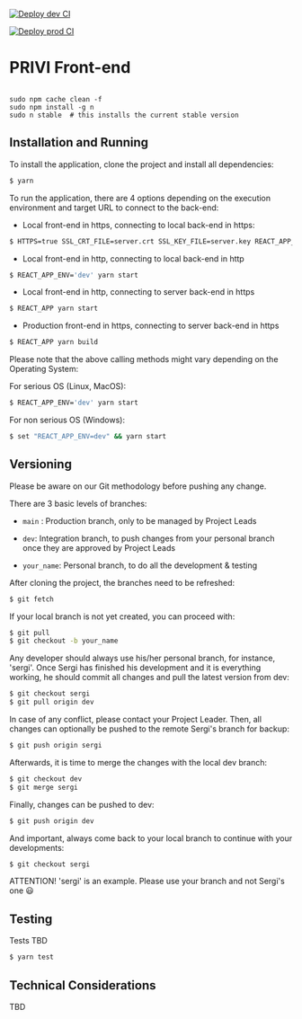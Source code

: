 [![Deploy dev CI](https://github.com/Cache2020/PRIVIweb/actions/workflows/deploy-dev.yml/badge.svg?branch=dev)](https://github.com/Cache2020/PRIVIweb/actions/workflows/deploy-dev.yml)

[![Deploy prod CI](https://github.com/Cache2020/PRIVIweb/actions/workflows/deploy-prod.yml/badge.svg?branch=prod)](https://github.com/Cache2020/PRIVIweb/actions/workflows/deploy-prod.yml)

# PRIVI Front-end
```

sudo npm cache clean -f
sudo npm install -g n
sudo n stable  # this installs the current stable version

```
## Installation and Running

To install the application, clone the project and install all dependencies:

```sh
$ yarn
```

To run the application, there are 4 options depending on the execution environment and target URL to connect to the back-end:

* Local front-end in https, connecting to local back-end in https:

```sh
$ HTTPS=true SSL_CRT_FILE=server.crt SSL_KEY_FILE=server.key REACT_APP_ENV='dev_ssl' npm start
```
* Local front-end in http, connecting to local back-end in http

```sh
$ REACT_APP_ENV='dev' yarn start
```

* Local front-end in http, connecting to server back-end in https

```sh
$ REACT_APP yarn start
```

* Production front-end in https, connecting to server back-end in https

```sh
$ REACT_APP yarn build
```

Please note that the above calling methods might vary depending on the Operating System:

For serious OS (Linux, MacOS):

```sh
$ REACT_APP_ENV='dev' yarn start
```

For non serious OS (Windows):

```sh
$ set "REACT_APP_ENV=dev" && yarn start
```

## Versioning

Please be aware on our Git methodology before pushing any change.

There are 3 basic levels of branches:

* `main` : Production branch, only to be managed by Project Leads

* `dev`: Integration branch, to push changes from your personal branch once they are approved by Project Leads

* `your_name`: Personal branch, to do all the development & testing

After cloning the project, the branches need to be refreshed:

```sh
$ git fetch
```

If your local branch is not yet created, you can proceed with:

```sh
$ git pull
$ git checkout -b your_name
```

Any developer should always use his/her personal branch, for instance, 'sergi'. Once Sergi has finished his development and it is everything working, he should commit all changes and pull the latest version from dev:

```sh
$ git checkout sergi
$ git pull origin dev
```

In case of any conflict, please contact your Project Leader. Then, all changes can optionally be pushed to the remote Sergi's branch for backup:

```sh
$ git push origin sergi
```

Afterwards, it is time to merge the changes with the local dev branch:

```sh
$ git checkout dev
$ git merge sergi
```

Finally, changes can be pushed to dev:

```sh
$ git push origin dev
```

And important, always come back to your local branch to continue with your developments:

```sh
$ git checkout sergi
```

ATTENTION! 'sergi' is an example. Please use your branch and not Sergi's one 😃

## Testing

Tests TBD

```sh
$ yarn test
```

## Technical Considerations

TBD
